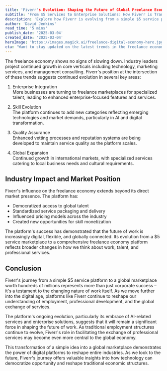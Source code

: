 ```yaml
---
title: 'Fiverr's Evolution: Shaping the Future of Global Freelance Economy'
subtitle: 'From $5 Services to Enterprise Solutions: How Fiverr is Transforming Work'
description: 'Explore how Fiverr is evolving from a simple $5 service platform to a comprehensive enterprise solution, reshaping the future of work and the global freelance economy. Learn about key developments in enterprise integration, skill evolution, quality assurance, and global expansion.'
author: 'David Jenkins'
read_time: '5 mins'
publish_date: '2025-03-04'
created_date: '2025-03-04'
heroImage: 'https://images.magick.ai/freelance-digital-economy-hero.jpg'
cta: 'Want to stay updated on the latest trends in the freelance economy and digital transformation? Follow us on LinkedIn for expert insights and analysis on the future of work.'
---
```


The freelance economy shows no signs of slowing down. Industry leaders project continued growth in core verticals including technology, marketing services, and management consulting. Fiverr's position at the intersection of these trends suggests continued evolution in several key areas:

1. Enterprise Integration  
   More businesses are turning to freelance marketplaces for specialized talent, leading to enhanced enterprise-focused features and services.

2. Skill Evolution  
   The platform continues to add new categories reflecting emerging technologies and market demands, particularly in AI and digital transformation.

3. Quality Assurance  
   Enhanced vetting processes and reputation systems are being developed to maintain service quality as the platform scales.

4. Global Expansion  
   Continued growth in international markets, with specialized services catering to local business needs and cultural requirements.

## Industry Impact and Market Position

Fiverr's influence on the freelance economy extends beyond its direct market presence. The platform has:

- Democratized access to global talent
- Standardized service packaging and delivery
- Influenced pricing models across the industry
- Created new opportunities for skill monetization

The platform's success has demonstrated that the future of work is increasingly digital, flexible, and globally connected. Its evolution from a $5 service marketplace to a comprehensive freelance economy platform reflects broader changes in how we think about work, talent, and professional services.

## Conclusion

Fiverr's journey from a simple $5 service platform to a global marketplace worth hundreds of millions represents more than just corporate success – it's a testament to the changing nature of work itself. As we move further into the digital age, platforms like Fiverr continue to reshape our understanding of employment, professional development, and the global exchange of services.

The platform's ongoing evolution, particularly its embrace of AI-related services and enterprise solutions, suggests that it will remain a significant force in shaping the future of work. As traditional employment structures continue to evolve, Fiverr's role in facilitating the exchange of professional services may become even more central to the global economy.

This transformation of a simple idea into a global marketplace demonstrates the power of digital platforms to reshape entire industries. As we look to the future, Fiverr's journey offers valuable insights into how technology can democratize opportunity and reshape traditional economic structures.